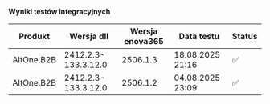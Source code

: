 **Wyniki testów integracyjnych**

| Produkt    | Wersja dll          | Wersja enova365 | Data testu       | Status |
|------------|---------------------|-----------------|------------------|--------|
| AltOne.B2B | 2412.2.3-133.3.12.0 | 2506.1.3        | 18.08.2025 21:16 | ✅     |
| AltOne.B2B | 2412.2.3-133.3.12.0 | 2506.1.2        | 04.08.2025 23:09 | ✅     |
